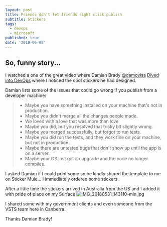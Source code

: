 ```yaml
---
layout: post
title: Friends don't let friends right click publish
subtitle: Stickers
tags:
  - devops
  - microsoft
published: true
date: '2018-06-08'
---
```

## So, funny story...

I watched a one of the great  video where Damian Brady [@damovisa](https://twitter.com/damovisa)  [Dived into DevOps](https://channel9.msdn.com/Niners/Damovisa#usersessions) where I noticed the cool stickers he had designed. 

Damian lists some of the issues that could go wrong if you publish from a developer machine:
> * Maybe you have something installed on your machine that's not in production. 
> * Maybe you didn't merge all the changes people made. 
> * We loved with a love that was more than love
> * Maybe you did, but you resolved that tricky bit slightly wrong. 
> * Maybe you merged successfully, but forgot to run tests. 
> * Maybe you did run the tests, and they work fine on your machine, but not in production. 
> * Maybe there are untested bugs that don't show up until the app is on a server. 
> * Maybe your OS just got an upgrade and the code no longer compiles.

I asked Damian if I could print some so he kindly shared the template to me on Sticker Mule... I immediately ordered some stickers.

After a little time the stickers arrived in Australia from the US and I added it with pride of place on my Surface
![IMG_20180531_143110-min.jpg]({{site.baseurl}}/img/IMG_20180531_143110-min.jpg)

I shared some with my government clients and even someone from the VSTS team here in Canberra.

Thanks Damian Brady!
